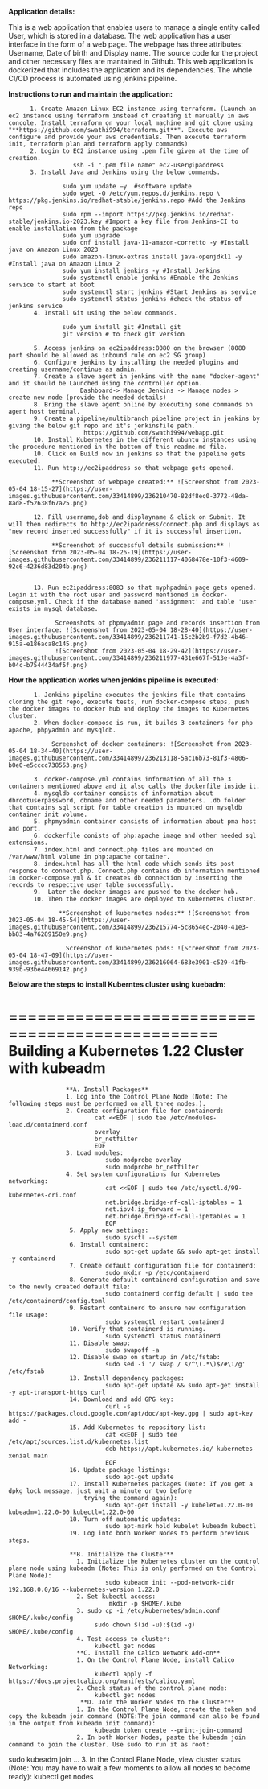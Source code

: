**Application details:**

This is a web application that enables users to manage a single entity called User, which is stored in a database. The web application has a user interface in the form of a web page.
The webpage has three attributes: Username, Date of birth and Display name.
The source code for the project and other necessary files are mantained in Github.
This web application is dockerized that includes the application and its dependencies.
The whole CI/CD process is automated using jenkins pipeline.

**Instructions to run and maintain the application:**

          1. Create Amazon Linux EC2 instance using terraform. (Launch an ec2 instance using terraform instead of creating it manually in aws concole. Install terraform on your local machine and git clone using "**https://github.com/swathi994/terraform.git**". Execute aws configure and provide your aws credentials. Then execute terraform init, terraform plan and terraform apply commands)
          2. Login to EC2 instance using .pem file given at the time of creation.
                      ssh -i ".pem file name" ec2-user@ipaddress
          3. Install Java and Jenkins using the below commands.
          
                   sudo yum update –y  #software update
                   sudo wget -O /etc/yum.repos.d/jenkins.repo \ https://pkg.jenkins.io/redhat-stable/jenkins.repo #Add the Jenkins repo
                   sudo rpm --import https://pkg.jenkins.io/redhat-stable/jenkins.io-2023.key #Import a key file from Jenkins-CI to enable installation from the package
                   sudo yum upgrade
                   sudo dnf install java-11-amazon-corretto -y #Install java on Amazon Linux 2023
                   sudo amazon-linux-extras install java-openjdk11 -y #Install java on Amazon Linux 2
                   sudo yum install jenkins -y #Install Jenkins
                   sudo systemctl enable jenkins #Enable the Jenkins service to start at boot
                   sudo systemctl start jenkins #Start Jenkins as service
                   sudo systemctl status jenkins #check the status of jenkins service
           4. Install Git using the below commands.
           
                   sudo yum install git #Install git
                   git version # to check git version
                   
           5. Access jenkins on ec2ipaddress:8080 on the browser (8080 port should be allowed as inbound rule on ec2 SG group)
           6. Configure jenkins by installing the needed plugins and creating username/continue as admin.
           7. Create a slave agent in jenkins with the name "docker-agent" and it should be Launched using the controller option.
                        Dashboard-> Manage Jenkins -> Manage nodes > create new node (provide the needed details)
           8. Bring the slave agent online by executing some commands on agent host terminal.
           9. Create a pipeline/multibranch pipeline project in jenkins by giving the below git repo and it's jenkinsfile path.
                         https://github.com/swathi994/webapp.git
           10. Install Kubernetes in the different ubuntu instances using the procedure mentioned in the bottom of this readme.md file.
           10. Click on Build now in jenkins so that the pipeline gets executed. 
           11. Run http://ec2ipaddress so that webpage gets opened.
           
                **Screenshot of webpage created:** ![Screenshot from 2023-05-04 18-15-27](https://user-images.githubusercontent.com/33414899/236210470-82df8ec0-3772-48da-8ad8-f52638f67a25.png)
                   
           12. Fill username,dob and displayname & click on Submit. It will then redirects to http://ec2ipaddress/connect.php and displays as "new record inserted successfully" if it is successful insertion.
           
                **Screenshot of successful details submission:** ![Screenshot from 2023-05-04 18-26-19](https://user-images.githubusercontent.com/33414899/236211117-4068478e-10f3-4609-92c6-4236d83d204b.png)

                 
           13. Run ec2ipaddress:8083 so that myphpadmin page gets opened. Login it with the root user and password mentioned in docker-compose.yml. Check if the database named 'assignment' and table 'user' exists in mysql database.
                 
                 Screenshots of phpmyadmin page and records insertion from User interface: ![Screenshot from 2023-05-04 18-28-40](https://user-images.githubusercontent.com/33414899/236211741-15c2b2b9-f7d2-4b46-915a-e186aca8c145.png)  
                 ![Screenshot from 2023-05-04 18-29-42](https://user-images.githubusercontent.com/33414899/236211977-431e667f-513e-4a3f-b04c-b7544434af5f.png)
            
           
**How the application works when jenkins pipeline is executed:**

           1. Jenkins pipeline executes the jenkins file that contains cloning the git repo, execute tests, run docker-compose steps, push the docker images to docker hub and deploy the images to Kubernetes cluster.
           2. When docker-compose is run, it builds 3 containers for php apache, phpyadmin and mysqldb.
           
                Screenshot of docker containers: ![Screenshot from 2023-05-04 18-34-40](https://user-images.githubusercontent.com/33414899/236213118-5ac16b73-81f3-4806-b0e0-e5cccc738553.png)

           3. docker-compose.yml contains information of all the 3 containers mentioned above and it also calls the dockerfile inside it.
           4. mysqldb container consists of information about dbrootuserpassword, dbname and other needed parameters. .db folder that contains sql script for table creation is mounted on mysqldb container init volume.
           5. phpmyadmin container consists of information about pma host and port.
           6. dockerfile conists of php:apache image and other needed sql extensions.
           7. index.html and connect.php files are mounted on /var/www/html volume in php:apache container.
           8. index.html has all the html code which sends its post response to connect.php. Connect.php contains db information mentioned in docker-compose.yml & it creates db connection by inserting the records to respective user table successfully.
           9.  Later the docker images are pushed to the docker hub.
           10. Then the docker images are deployed to Kubernetes cluster.
           
                  **Screenshot of kubernetes nodes:** ![Screenshot from 2023-05-04 18-45-54](https://user-images.githubusercontent.com/33414899/236215774-5c8654ec-2040-41e3-bb83-4a76289150e9.png)
                  
                    Screenshot of kubernetes pods: ![Screenshot from 2023-05-04 18-47-09](https://user-images.githubusercontent.com/33414899/236216064-683e3901-c529-41fb-939b-93be44669142.png)

           
**Below are the steps to install Kuberntes cluster using kuebadm:**

================================================
Building a Kubernetes 1.22 Cluster with kubeadm
====================================================
                    **A. Install Packages**
                    1. Log into the Control Plane Node (Note: The following steps must be performed on all three nodes.).
                    2. Create configuration file for containerd:
                            cat <<EOF | sudo tee /etc/modules-load.d/containerd.conf
                            overlay
                            br_netfilter
                            EOF
                    3. Load modules:
                               sudo modprobe overlay
                               sudo modprobe br_netfilter
                    4. Set system configurations for Kubernetes networking:
                               cat <<EOF | sudo tee /etc/sysctl.d/99-kubernetes-cri.conf
                               net.bridge.bridge-nf-call-iptables = 1
                               net.ipv4.ip_forward = 1
                               net.bridge.bridge-nf-call-ip6tables = 1
                               EOF
                     5. Apply new settings:
                               sudo sysctl --system
                     6. Install containerd:
                               sudo apt-get update && sudo apt-get install -y containerd
                     7. Create default configuration file for containerd:
                               sudo mkdir -p /etc/containerd
                     8. Generate default containerd configuration and save to the newly created default file:
                               sudo containerd config default | sudo tee /etc/containerd/config.toml
                     9. Restart containerd to ensure new configuration file usage:
                               sudo systemctl restart containerd
                     10. Verify that containerd is running.
                               sudo systemctl status containerd
                     11. Disable swap:
                               sudo swapoff -a
                     12. Disable swap on startup in /etc/fstab:
                               sudo sed -i '/ swap / s/^\(.*\)$/#\1/g' /etc/fstab
                     13. Install dependency packages:
                               sudo apt-get update && sudo apt-get install -y apt-transport-https curl
                     14. Download and add GPG key:
                               curl -s https://packages.cloud.google.com/apt/doc/apt-key.gpg | sudo apt-key add -
                     15. Add Kubernetes to repository list:
                               cat <<EOF | sudo tee /etc/apt/sources.list.d/kubernetes.list
                               deb https://apt.kubernetes.io/ kubernetes-xenial main
                               EOF
                     16. Update package listings:
                               sudo apt-get update
                     17. Install Kubernetes packages (Note: If you get a dpkg lock message, just wait a minute or two before
                         trying the command again):
                               sudo apt-get install -y kubelet=1.22.0-00 kubeadm=1.22.0-00 kubectl=1.22.0-00
                     18. Turn off automatic updates:
                               sudo apt-mark hold kubelet kubeadm kubectl
                     19. Log into both Worker Nodes to perform previous steps.

                     **B. Initialize the Cluster**
                       1. Initialize the Kubernetes cluster on the control plane node using kubeadm (Note: This is only performed on the Control Plane Node):
                               sudo kubeadm init --pod-network-cidr 192.168.0.0/16 --kubernetes-version 1.22.0
                       2. Set kubectl access:
                                mkdir -p $HOME/.kube
                       3. sudo cp -i /etc/kubernetes/admin.conf $HOME/.kube/config
                            sudo chown $(id -u):$(id -g) $HOME/.kube/config
                       4. Test access to cluster:
                            kubectl get nodes
                       **C. Install the Calico Network Add-on**
                       1. On the Control Plane Node, install Calico Networking:
                            kubectl apply -f https://docs.projectcalico.org/manifests/calico.yaml
                       2. Check status of the control plane node:
                            kubectl get nodes
                        **D. Join the Worker Nodes to the Cluster**
                       1. In the Control Plane Node, create the token and copy the kubeadm join command (NOTE:The join command can also be found in the output from kubeadm init command):
                            kubeadm token create --print-join-command
                       2. In both Worker Nodes, paste the kubeadm join command to join the cluster. Use sudo to run it as root:
sudo kubeadm join ...
                       3. In the Control Plane Node, view cluster status (Note: You may have to wait a few moments to allow all nodes to become ready):
kubectl get nodes



